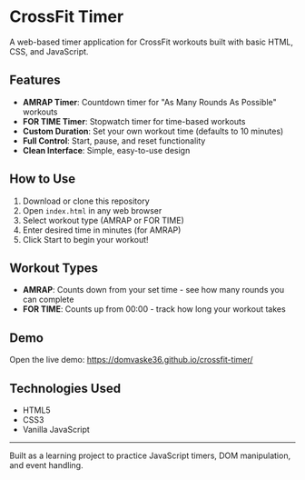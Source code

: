 # CrossFit Timer

A web-based timer application for CrossFit workouts built with basic HTML, CSS, and JavaScript.

## Features

- **AMRAP Timer**: Countdown timer for "As Many Rounds As Possible" workouts
- **FOR TIME Timer**: Stopwatch timer for time-based workouts  
- **Custom Duration**: Set your own workout time (defaults to 10 minutes)
- **Full Control**: Start, pause, and reset functionality
- **Clean Interface**: Simple, easy-to-use design

## How to Use

1. Download or clone this repository
2. Open `index.html` in any web browser
3. Select workout type (AMRAP or FOR TIME)
4. Enter desired time in minutes (for AMRAP)
5. Click Start to begin your workout!

## Workout Types

- **AMRAP**: Counts down from your set time - see how many rounds you can complete
- **FOR TIME**: Counts up from 00:00 - track how long your workout takes

## Demo

Open the live demo: https://domvaske36.github.io/crossfit-timer/

## Technologies Used

- HTML5
- CSS3 
- Vanilla JavaScript

---

Built as a learning project to practice JavaScript timers, DOM manipulation, and event handling.